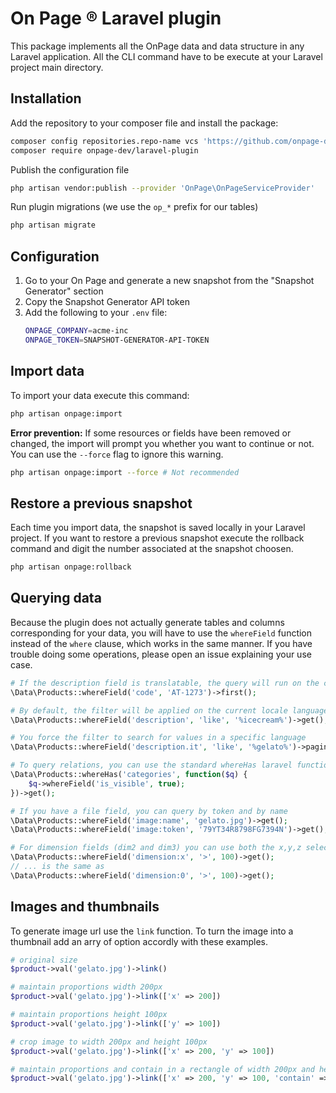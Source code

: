 # On Page &reg; Laravel plugin

This package implements all the OnPage data and data structure in any Laravel application.
All the CLI command have to be execute at your Laravel project main directory.

## Installation

Add the repository to your composer file and install the package:
```bash
composer config repositories.repo-name vcs 'https://github.com/onpage-dev/laravel-plugin.git'
composer require onpage-dev/laravel-plugin
```
Publish the configuration file
```bash
php artisan vendor:publish --provider 'OnPage\OnPageServiceProvider'
```
Run plugin migrations (we use the `op_*` prefix for our tables)
```bash
php artisan migrate
```


## Configuration

1. Go to your On Page and generate a new snapshot from the "Snapshot Generator" section
2. Copy the Snapshot Generator API token
3. Add the following to your `.env` file:
    ```bash
    ONPAGE_COMPANY=acme-inc
    ONPAGE_TOKEN=SNAPSHOT-GENERATOR-API-TOKEN
    ```

## Import data
To import your data execute this command:
```bash
php artisan onpage:import
```

__Error prevention:__
If some resources or fields have been removed or changed, the import will prompt you whether you want to continue or not. You can use the `--force` flag to ignore this warning.
```bash
php artisan onpage:import --force # Not recommended
```



## Restore a previous snapshot
Each time you import data, the snapshot is saved locally in your Laravel project.
If you want to restore a previous snapshot execute the rollback command and digit the number associated at the snapshot choosen.

```bash
php artisan onpage:rollback
```

## Querying data
Because the plugin does not actually generate tables and columns corresponding for your data, you will have to use the `whereField` function instead of the `where` clause, which works in the same manner.
If you have trouble doing some operations, please open an issue explaining your use case.
```php
# If the description field is translatable, the query will run on the current locale language
\Data\Products::whereField('code', 'AT-1273')->first();

# By default, the filter will be applied on the current locale language
\Data\Products::whereField('description', 'like', '%icecream%')->get();

# You force the filter to search for values in a specific language
\Data\Products::whereField('description.it', 'like', '%gelato%')->paginate();

# To query relations, you can use the standard whereHas laravel function
\Data\Products::whereHas('categories', function($q) {
    $q->whereField('is_visible', true);
})->get();

# If you have a file field, you can query by token and by name
\Data\Products::whereField('image:name', 'gelato.jpg')->get();
\Data\Products::whereField('image:token', '79YT34R8798FG7394N')->get();

# For dimension fields (dim2 and dim3) you can use both the x,y,z selectors, or the 0,1,2 selectors
\Data\Products::whereField('dimension:x', '>', 100)->get();
// ... is the same as
\Data\Products::whereField('dimension:0', '>', 100)->get();
```

## Images and thumbnails


<!-- To generate image url use the `link` function.

```php
# original size
$product->val('gelato.jpg')->link()
``` -->

To generate image url use the `link` function.
To turn the image into a thumbnail add an arry of option accordly with these examples.

```php
# original size
$product->val('gelato.jpg')->link()

# maintain proportions width 200px
$product->val('gelato.jpg')->link(['x' => 200])

# maintain proportions height 100px
$product->val('gelato.jpg')->link(['y' => 100])

# crop image to width 200px and height 100px
$product->val('gelato.jpg')->link(['x' => 200, 'y' => 100])

# maintain proportions and contain in a rectangle of width 200px and height 100px 
$product->val('gelato.jpg')->link(['x' => 200, 'y' => 100, 'contain' => true])
```
